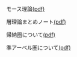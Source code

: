 モース理論[(pdf)](morse-th/morse-th.pdf)

層理論まとめノート[(pdf)](shv/shv.pdf)

帰納圏について[(pdf)](monthly-category/2023-08-abst.pdf)

準アーベル圏について[(pdf)](quasi-abel/quasi-abel.pdf)
